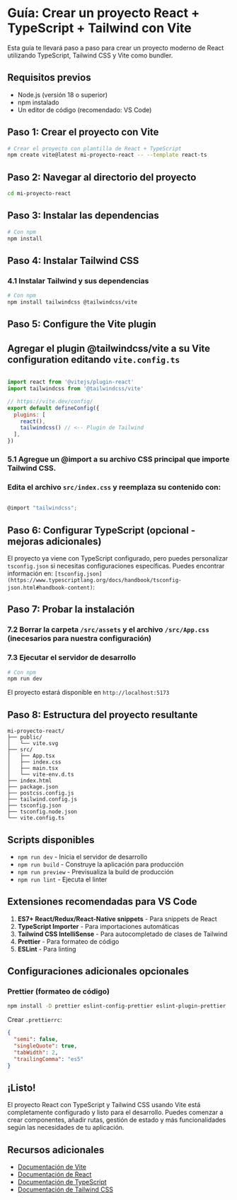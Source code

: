 # Guía: Crear un proyecto React + TypeScript + Tailwind con Vite

Esta guía te llevará paso a paso para crear un proyecto moderno de React utilizando TypeScript, Tailwind CSS y Vite como bundler.

## Requisitos previos

- Node.js (versión 18 o superior)
- npm instalado
- Un editor de código (recomendado: VS Code)

## Paso 1: Crear el proyecto con Vite

```bash
# Crear el proyecto con plantilla de React + TypeScript
npm create vite@latest mi-proyecto-react -- --template react-ts
```
## Paso 2: Navegar al directorio del proyecto

```bash
cd mi-proyecto-react
```

## Paso 3: Instalar las dependencias

```bash
# Con npm
npm install
```
## Paso 4: Instalar Tailwind CSS

### 4.1 Instalar Tailwind y sus dependencias

```bash
# Con npm
npm install tailwindcss @tailwindcss/vite
```
## Paso 5: Configure the Vite plugin
## Agregar el plugin @tailwindcss/vite a su Vite configuration editando `vite.config.ts`
```javascript

import react from '@vitejs/plugin-react'
import tailwindcss from '@tailwindcss/vite'

// https://vite.dev/config/
export default defineConfig({
  plugins: [
    react(), 
    tailwindcss() // <-- Plugin de Tailwind
  ],
})

```
### 5.1 Agregue un @import a su archivo CSS principal que importe Tailwind CSS.
### Edita el archivo `src/index.css` y reemplaza su contenido con:

```javascript

@import "tailwindcss";

```

## Paso 6: Configurar TypeScript (opcional - mejoras adicionales)

El proyecto ya viene con TypeScript configurado, pero puedes personalizar `tsconfig.json` si necesitas configuraciones específicas.
Puedes encontrar información en: `[tsconfig.json](https://www.typescriptlang.org/docs/handbook/tsconfig-json.html#handbook-content)`:


## Paso 7: Probar la instalación

### 7.2 Borrar la carpeta `/src/assets` y el archivo `/src/App.css` (inecesarios para nuestra configuración) 

### 7.3 Ejecutar el servidor de desarrollo

```bash
# Con npm
npm run dev

```

El proyecto estará disponible en `http://localhost:5173`

## Paso 8: Estructura del proyecto resultante

```
mi-proyecto-react/
├── public/
│   └── vite.svg
├── src/
│   ├── App.tsx
│   ├── index.css
│   ├── main.tsx
│   └── vite-env.d.ts
├── index.html
├── package.json
├── postcss.config.js
├── tailwind.config.js
├── tsconfig.json
├── tsconfig.node.json
└── vite.config.ts
```

## Scripts disponibles

- `npm run dev` - Inicia el servidor de desarrollo
- `npm run build` - Construye la aplicación para producción
- `npm run preview` - Previsualiza la build de producción
- `npm run lint` - Ejecuta el linter

## Extensiones recomendadas para VS Code

1. **ES7+ React/Redux/React-Native snippets** - Para snippets de React
2. **TypeScript Importer** - Para importaciones automáticas
3. **Tailwind CSS IntelliSense** - Para autocompletado de clases de Tailwind
4. **Prettier** - Para formateo de código
5. **ESLint** - Para linting

## Configuraciones adicionales opcionales

### Prettier (formateo de código)

```bash
npm install -D prettier eslint-config-prettier eslint-plugin-prettier
```

Crear `.prettierrc`:
```json
{
  "semi": false,
  "singleQuote": true,
  "tabWidth": 2,
  "trailingComma": "es5"
}
```

## ¡Listo!

El proyecto React con TypeScript y Tailwind CSS usando Vite está completamente configurado y listo para el desarrollo. Puedes comenzar a crear componentes, añadir rutas, gestión de estado y más funcionalidades según las necesidades de tu aplicación.

## Recursos adicionales

- [Documentación de Vite](https://vitejs.dev/)
- [Documentación de React](https://react.dev/)
- [Documentación de TypeScript](https://www.typescriptlang.org/)
- [Documentación de Tailwind CSS](https://tailwindcss.com/)
